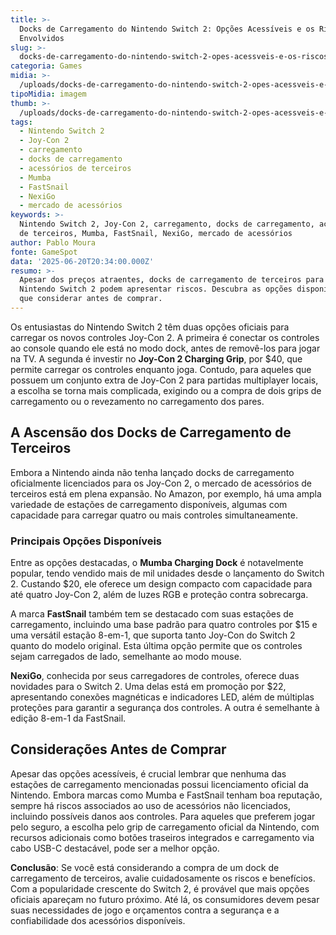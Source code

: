 ```yaml
---
title: >-
  Docks de Carregamento do Nintendo Switch 2: Opções Acessíveis e os Riscos
  Envolvidos
slug: >-
  docks-de-carregamento-do-nintendo-switch-2-opes-acessveis-e-os-riscos-envolvidos
categoria: Games
midia: >-
  /uploads/docks-de-carregamento-do-nintendo-switch-2-opes-acessveis-e-os-riscos-envolvidos-thumb.jpg
tipoMidia: imagem
thumb: >-
  /uploads/docks-de-carregamento-do-nintendo-switch-2-opes-acessveis-e-os-riscos-envolvidos-thumb.jpg
tags:
  - Nintendo Switch 2
  - Joy-Con 2
  - carregamento
  - docks de carregamento
  - acessórios de terceiros
  - Mumba
  - FastSnail
  - NexiGo
  - mercado de acessórios
keywords: >-
  Nintendo Switch 2, Joy-Con 2, carregamento, docks de carregamento, acessórios
  de terceiros, Mumba, FastSnail, NexiGo, mercado de acessórios
author: Pablo Moura
fonte: GameSpot
data: '2025-06-20T20:34:00.000Z'
resumo: >-
  Apesar dos preços atraentes, docks de carregamento de terceiros para o
  Nintendo Switch 2 podem apresentar riscos. Descubra as opções disponíveis e o
  que considerar antes de comprar.
---
```


Os entusiastas do Nintendo Switch 2 têm duas opções oficiais para carregar os novos controles Joy-Con 2. A primeira é conectar os controles ao console quando ele está no modo dock, antes de removê-los para jogar na TV. A segunda é investir no **Joy-Con 2 Charging Grip**, por $40, que permite carregar os controles enquanto joga. Contudo, para aqueles que possuem um conjunto extra de Joy-Con 2 para partidas multiplayer locais, a escolha se torna mais complicada, exigindo ou a compra de dois grips de carregamento ou o revezamento no carregamento dos pares.

## A Ascensão dos Docks de Carregamento de Terceiros

Embora a Nintendo ainda não tenha lançado docks de carregamento oficialmente licenciados para os Joy-Con 2, o mercado de acessórios de terceiros está em plena expansão. No Amazon, por exemplo, há uma ampla variedade de estações de carregamento disponíveis, algumas com capacidade para carregar quatro ou mais controles simultaneamente.

### Principais Opções Disponíveis

Entre as opções destacadas, o **Mumba Charging Dock** é notavelmente popular, tendo vendido mais de mil unidades desde o lançamento do Switch 2. Custando $20, ele oferece um design compacto com capacidade para até quatro Joy-Con 2, além de luzes RGB e proteção contra sobrecarga.

A marca **FastSnail** também tem se destacado com suas estações de carregamento, incluindo uma base padrão para quatro controles por $15 e uma versátil estação 8-em-1, que suporta tanto Joy-Con do Switch 2 quanto do modelo original. Esta última opção permite que os controles sejam carregados de lado, semelhante ao modo mouse.

**NexiGo**, conhecida por seus carregadores de controles, oferece duas novidades para o Switch 2. Uma delas está em promoção por $22, apresentando conexões magnéticas e indicadores LED, além de múltiplas proteções para garantir a segurança dos controles. A outra é semelhante à edição 8-em-1 da FastSnail.

## Considerações Antes de Comprar

Apesar das opções acessíveis, é crucial lembrar que nenhuma das estações de carregamento mencionadas possui licenciamento oficial da Nintendo. Embora marcas como Mumba e FastSnail tenham boa reputação, sempre há riscos associados ao uso de acessórios não licenciados, incluindo possíveis danos aos controles. Para aqueles que preferem jogar pelo seguro, a escolha pelo grip de carregamento oficial da Nintendo, com recursos adicionais como botões traseiros integrados e carregamento via cabo USB-C destacável, pode ser a melhor opção.

**Conclusão**: Se você está considerando a compra de um dock de carregamento de terceiros, avalie cuidadosamente os riscos e benefícios. Com a popularidade crescente do Switch 2, é provável que mais opções oficiais apareçam no futuro próximo. Até lá, os consumidores devem pesar suas necessidades de jogo e orçamentos contra a segurança e a confiabilidade dos acessórios disponíveis.
